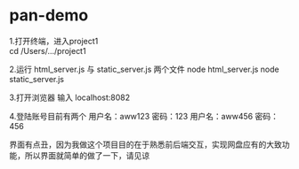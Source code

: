 # pan-demo

1.打开终端，进入project1  
  cd /Users/.../project1
  
2.运行 html_server.js 与 static_server.js  两个文件 
  node html_server.js
  node static_server.js 
  
3.打开浏览器  输入 localhost:8082  

4.登陆账号目前有两个
  用户名：aww123 密码：123
  用户名：aww456 密码：456
  
  
界面有点丑，因为我做这个项目目的在于熟悉前后端交互，实现网盘应有的大致功能，所以界面就简单的做了一下，请见谅
